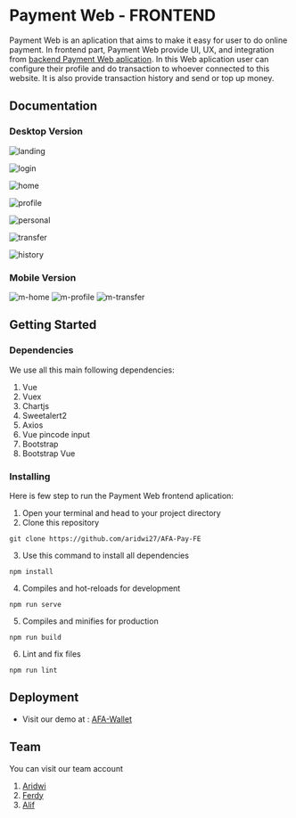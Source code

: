 # Payment Web - FRONTEND

Payment Web is an aplication that aims to make it easy for user to do online payment. In frontend part, Payment Web provide UI, UX, and integration from [backend Payment Web aplication](https://github.com/aridwi27/AFA-Pay-BE). In this Web aplication user can configure their profile and do transaction to whoever connected to this website. It is also provide transaction history and send or top up money.

## Documentation

### Desktop Version
![landing](https://i.ibb.co/5hKrFL2/landing-page.png)

![login](https://i.ibb.co/c1MK9Bv/Login.png)

![home](https://i.ibb.co/h1Sv847/homenew.png)

![profile](https://i.ibb.co/ZBkB81D/profilenew.png)

![personal](https://i.ibb.co/6yKJbyH/persoalinfonew.png)

![transfer](https://i.ibb.co/K926GHX/transfer-new.png)

![history](https://i.ibb.co/XJcShkx/searchnew.png)

### Mobile Version
![m-home](https://i.ibb.co/bRdMHty/homemnew.png)    ![m-profile](https://i.ibb.co/VmTTFBK/personalm.png)    ![m-transfer](https://i.ibb.co/ZhLNrcH/transferm.png)



## Getting Started


### Dependencies

We use all this main following dependencies:

1. Vue
2. Vuex
3. Chartjs
4. Sweetalert2
5. Axios
6. Vue pincode input
7. Bootstrap
8. Bootstrap Vue

### Installing

Here is few step to run the Payment Web frontend aplication:

1. Open your terminal and head to your project directory
2. Clone this repository
```
git clone https://github.com/aridwi27/AFA-Pay-FE
``` 
3. Use this command to install all dependencies
```
npm install
```
4. Compiles and hot-reloads for development
```
npm run serve
```
5. Compiles and minifies for production
```
npm run build
```
6. Lint and fix files
```
npm run lint
```

## Deployment
 * Visit our demo at : [AFA-Wallet](http://52.91.116.102:3010/) 

## Team
You can visit our team account

1. [Aridwi](https://github.com/aridwi27)
2. [Ferdy](https://github.com/cotbakheu)
3. [Alif](https://github.com/alifma)

